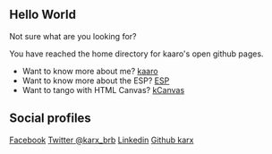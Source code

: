 ## Hello World
Not sure what are you looking for?

You have reached the home directory for kaaro's open github pages.
* Want to know more about me? [kaaro](/kaaro)
* Want to know more about the ESP? [ESP](/ESP)
* Want to tango with HTML Canvas? [kCanvas](/kCanvas)

## Social profiles
[Facebook](https://www.facebook.com/karx01)
[Twitter @karx_brb](https://twitter.com/karx_brb)
[Linkedin](https://www.linkedin.com/in/karx01/)
[Github karx](https://github.com/karx)

